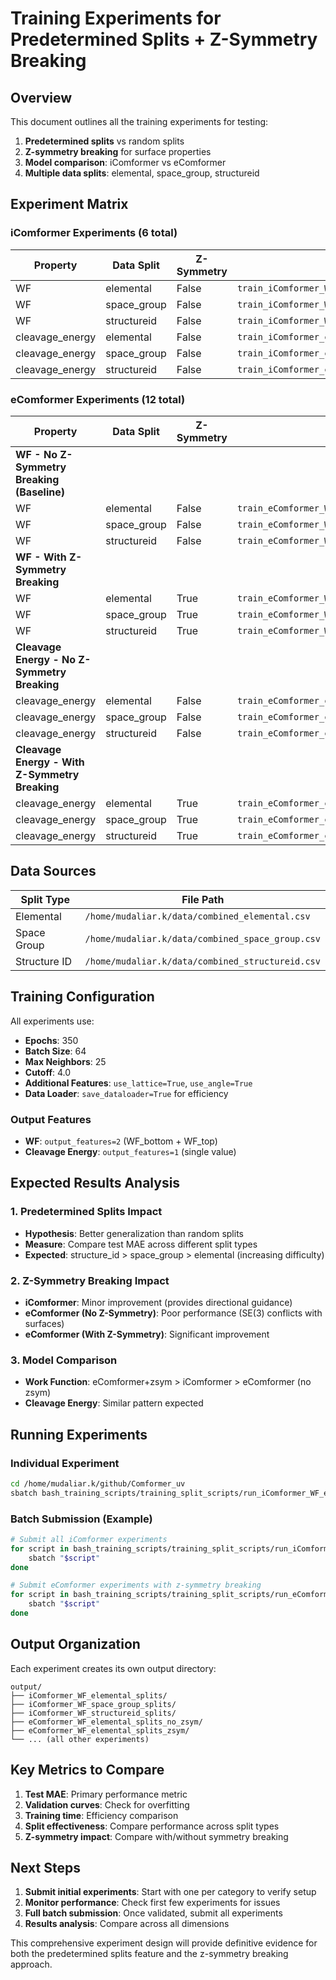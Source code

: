 # Training Experiments for Predetermined Splits + Z-Symmetry Breaking

## Overview

This document outlines all the training experiments for testing:
1. **Predetermined splits** vs random splits
2. **Z-symmetry breaking** for surface properties
3. **Model comparison**: iComformer vs eComformer
4. **Multiple data splits**: elemental, space_group, structureid

## Experiment Matrix

### iComformer Experiments (6 total)
| Property | Data Split | Z-Symmetry | Script |
|----------|------------|------------|--------|
| WF | elemental | False | `train_iComformer_WF_elemental.py` |
| WF | space_group | False | `train_iComformer_WF_space_group.py` |
| WF | structureid | False | `train_iComformer_WF_structureid.py` |
| cleavage_energy | elemental | False | `train_iComformer_cleavage_energy_elemental.py` |
| cleavage_energy | space_group | False | `train_iComformer_cleavage_energy_space_group.py` |
| cleavage_energy | structureid | False | `train_iComformer_cleavage_energy_structureid.py` |

### eComformer Experiments (12 total)
| Property | Data Split | Z-Symmetry | Script |
|----------|------------|------------|--------|
| **WF - No Z-Symmetry Breaking (Baseline)** |
| WF | elemental | False | `train_eComformer_WF_elemental_no_zsym.py` |
| WF | space_group | False | `train_eComformer_WF_space_group_no_zsym.py` |
| WF | structureid | False | `train_eComformer_WF_structureid_no_zsym.py` |
| **WF - With Z-Symmetry Breaking** |
| WF | elemental | True | `train_eComformer_WF_elemental_zsym.py` |
| WF | space_group | True | `train_eComformer_WF_space_group_zsym.py` |
| WF | structureid | True | `train_eComformer_WF_structureid_zsym.py` |
| **Cleavage Energy - No Z-Symmetry Breaking** |
| cleavage_energy | elemental | False | `train_eComformer_cleavage_energy_elemental_no_zsym.py` |
| cleavage_energy | space_group | False | `train_eComformer_cleavage_energy_space_group_no_zsym.py` |
| cleavage_energy | structureid | False | `train_eComformer_cleavage_energy_structureid_no_zsym.py` |
| **Cleavage Energy - With Z-Symmetry Breaking** |
| cleavage_energy | elemental | True | `train_eComformer_cleavage_energy_elemental_zsym.py` |
| cleavage_energy | space_group | True | `train_eComformer_cleavage_energy_space_group_zsym.py` |
| cleavage_energy | structureid | True | `train_eComformer_cleavage_energy_structureid_zsym.py` |

## Data Sources

| Split Type | File Path |
|------------|-----------|
| Elemental | `/home/mudaliar.k/data/combined_elemental.csv` |
| Space Group | `/home/mudaliar.k/data/combined_space_group.csv` |
| Structure ID | `/home/mudaliar.k/data/combined_structureid.csv` |

## Training Configuration

All experiments use:
- **Epochs**: 350
- **Batch Size**: 64
- **Max Neighbors**: 25
- **Cutoff**: 4.0
- **Additional Features**: `use_lattice=True`, `use_angle=True`
- **Data Loader**: `save_dataloader=True` for efficiency

### Output Features
- **WF**: `output_features=2` (WF_bottom + WF_top)
- **Cleavage Energy**: `output_features=1` (single value)

## Expected Results Analysis

### 1. Predetermined Splits Impact
- **Hypothesis**: Better generalization than random splits
- **Measure**: Compare test MAE across different split types
- **Expected**: structure_id > space_group > elemental (increasing difficulty)

### 2. Z-Symmetry Breaking Impact
- **iComformer**: Minor improvement (provides directional guidance)
- **eComformer (No Z-Symmetry)**: Poor performance (SE(3) conflicts with surfaces)
- **eComformer (With Z-Symmetry)**: Significant improvement

### 3. Model Comparison
- **Work Function**: eComformer+zsym > iComformer > eComformer (no zsym)
- **Cleavage Energy**: Similar pattern expected

## Running Experiments

### Individual Experiment
```bash
cd /home/mudaliar.k/github/Comformer_uv
sbatch bash_training_scripts/training_split_scripts/run_iComformer_WF_elemental.sh
```

### Batch Submission (Example)
```bash
# Submit all iComformer experiments
for script in bash_training_scripts/training_split_scripts/run_iComformer*.sh; do
    sbatch "$script"
done

# Submit eComformer experiments with z-symmetry breaking
for script in bash_training_scripts/training_split_scripts/run_eComformer*zsym.sh; do
    sbatch "$script"
done
```

## Output Organization

Each experiment creates its own output directory:
```
output/
├── iComformer_WF_elemental_splits/
├── iComformer_WF_space_group_splits/
├── iComformer_WF_structureid_splits/
├── eComformer_WF_elemental_splits_no_zsym/
├── eComformer_WF_elemental_splits_zsym/
└── ... (all other experiments)
```

## Key Metrics to Compare

1. **Test MAE**: Primary performance metric
2. **Validation curves**: Check for overfitting
3. **Training time**: Efficiency comparison
4. **Split effectiveness**: Compare performance across split types
5. **Z-symmetry impact**: Compare with/without symmetry breaking

## Next Steps

1. **Submit initial experiments**: Start with one per category to verify setup
2. **Monitor performance**: Check first few experiments for issues
3. **Full batch submission**: Once validated, submit all experiments
4. **Results analysis**: Compare across all dimensions

This comprehensive experiment design will provide definitive evidence for both the predetermined splits feature and the z-symmetry breaking approach.